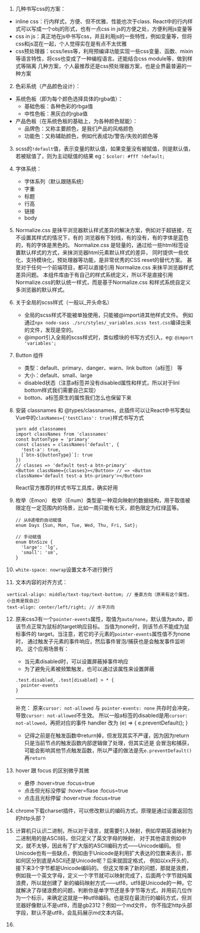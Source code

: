 1. 几种书写css的方案：
  * inline css：行内样式，方便、但不优雅、性能也次于class. React中的行内样式可以写成一个obj的形式，也有一点css in js的方便之处，方便利用js变量等
  * css in js：真正地在js中书写css，并且利用js的一些特性，例如变量等，但将css和js混在一起，个人觉得实在是有点不太优雅
  * css预处理器：scss/less等，利用预编译功能实现一些css变量、函数、mixin等语言特性，将css也变成了一种编程语言。还能结合css module等，做到样式等隔离
  几种方案，个人最推荐还是css预处理器方案，也是业界最普遍的一种方案

2. 色彩系统（产品颜色设计）：
  * 系统色板（即为每个颜色选择具体的rgba值）：
    - 基础色板：各种色彩的rbga值
    - 中性色板：黑灰白的rgba值
  * 产品色板（在系统色板的基础上，为各种颜色赋能）：
    - 品牌色：又称主要颜色，是我们产品的风格颜色
    - 功能色：又称辅助颜色，例如代表成功/警告/失败的颜色等
  
3. scss的`!default`值，表示变量的默认值，如果变量没有被赋值，则是默认值，若被赋值了，则为主动赋值的结果
eg：`$color: #fff !default;`

4. 字体系统：
   * 字体系列（默认跟随系统）
   * 字重
   * 标题
   * 行高
   * 链接
   * body

5. Normalize.css 是抹平浏览器默认样式差异的解决方案，例如对于超链接，在不设置其样式的情况下，有的
   浏览器有下划线，有的没有，有的字体是蓝色的，有的字体是黑色的。
   Normalize.css 是轻量的，通过给一些html标签设置默认样式的方式，来抹浏览器html元素默认样式的差异，
   同时提供一些优化，支持模块化，预处理器等功能，是非常优秀的CSS reset的替代方案。
   甚至对于任何一个前端项目，都可以直接引用 Normalize.css 来抹平浏览器样式差异问题。
   本组件库由于有自己的样式系统定义，所以不是直接引用Normalize.css的默认统一样式，而是基于Normalize.css
   和样式系统自定义多浏览器的默认样式。

6. 关于全局的scss样式（一般以_开头命名）
   * 全局的scss样式不能被单独使用，只能被@import进其他样式文件。
     例如通过`npx node-sass ./src/styles/_variables.scss test.css`编译出来的文件，发现是空的。
   * @import引入全局的scss样式时，类似模块的书写方式引入，eg: `@import 'variables';`

7. Button 组件
   * 类型：default、primary、danger、warn、link button（a标签） 等
   * 大小：default、small、large
   * disabled状态（注意a标签并没有disabled属性和样式，所以对于linl bottom样式我们需要自己实现）
   * botton、a标签原生的属性我们怎么也保留下来
  
8. 安装 classnames 和 @types/classnames，此插件可以让React中书写类似Vue中的`clasNames={'testClass': true}`样式书写方式
   ```
   yarn add classnames
   import classNames from 'classnames'
   const buttonType = 'primary'
   const classes = classNames('default', {
     'test-a': true,
     [`btn-${buttonType}`]: true
   })
   // classes => 'default test-a btn-primary'
   <Button className={classes}></Button> // => <Button className='default test-a btn-primary'></Button>
   ```
   React官方推荐的样式书写工具库，确实好用

9. 枚举（Emon）
   枚举（Enum）类型是一种双向映射的数据结构，用于取值被限定在一定范围内的场景，比如一周只能有七天，颜色限定为红绿蓝等。
   ```
   // 从0递增的自动赋值
   enum Days {Sun, Mon, Tue, Wed, Thu, Fri, Sat};

   // 手动赋值
   enum BtnSize {
     'large': 'lg',
     'small': 'sm',
   }
   ```

10. `white-space: nowrap`设置文本不进行换行

11. 文本内容的对齐方式：
   ```
   vertical-align: middle/text-top/text-bottom; // 垂直方向（原来有这个属性，小丑竟是我自己）
   text-align: center/left/right; // 水平方向
   ```

12. 原来css3有一个`pointer-events`属性，取值为`auto/none`，默认值为auto，即该节点正常为鼠标的target响应目标。
    当值为none时，则该节点不能成为鼠标事件的     target。当注意，若它的子元素的`pointer-events`属性值不为none时，
    通过触发子元素的事件响应，然后事件冒泡/捕获也是会触发事件监听的。
    这个应用场景有：
    * 当元素disabled时，可以设置屏蔽掉事件响应
    * 为了避免元素被频繁触发，也可以通过该属性来设置屏蔽
    ```
    .test.disabled, .test[disabled] > * {
      pointer-events 
    }
    ```

    ---

    补充：
    原来`cursor: not-allowed` 与 `pointer-events: none` 共存时会冲突，导致`cursor: not-allowed`不生效。
    所以一般a标签的disabled是用`cursor: not-allowed`，再把对应的事件 handler 改为 (e) => { e.preventDefault(); }
    * 记得之前是在触发函数中return掉，但发现其实不严谨，因为因为return只是当前节点的触发函数内部逻辑做了处理，但其实还是
      会冒泡和捕获，可能会影响其他节点触发函数，所以严谨的做法是先`e.preventDefault()` 再`return`

13. hover 跟 focus 的区别微乎其微
    * 悬停            :hover=true   :focus=true
    * 点击但光标没停留  :hover=flase  :focus=true
    * 点击且光标停留    :hover=true   :focus=true

14. chrome下载charset插件，可以修改默认的编码方式，原理是通过设置返回包的http头部？

15. 计算机只认识二进制，所以对于语言，就需要引入映射，例如早期英语映射为二进制用的是ASCII码，但只定义了英文字母的映射，
    对于其他语言例如中文，就不太够，因此有了扩大版的ASCII编码方式——Unicode编码。
    但Unicode也有一些缺点，例如由于Unicode是利用扩大表达的位数来表示，那如何区分到底是ASCII还是Unicode呢？后来就固定格式，
    例如以xx开头的，接下来3个字节都是Unicode编码的。
    但这又带来了新的问题，那就是浪费，例如我一个英文字母，定义一个字节就可以映射完成了，后面两个字节就纯属浪费，所以就创建了
    新的编码映射方式——utf8，utf8是Unicode的一种。它就解决了存储浪费的问题，判断你是单字节还是多字节等方式，并用前几位作
    为一个标示，来确定这就是一种utf8编码。也是现在最流行的编码方式，但浏览器好像默认不是utf8，而是gb2312？例如一个md文件，
    你不指定http头部字段，默认不是utf8，会乱码展示md文本内容。

16. 